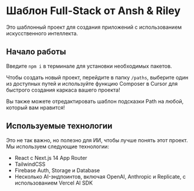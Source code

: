 # Шаблон Full-Stack от Ansh & Riley

Это шаблонный проект для создания приложений с использованием искусственного интеллекта.

## Начало работы

Введите `npm i` в терминале для установки необходимых пакетов.

Чтобы создать новый проект, перейдите в папку `/paths`, выберите один из доступных путей и используйте функцию Composer в Cursor для быстрого создания каркаса вашего проекта!

Вы также можете отредактировать шаблон подсказки Path на любой, который вам нравится!

## Используемые технологии
Это не так важно, но полезно для ИИ, чтобы лучше понять этот проект. Мы используем следующие технологии:
- React с Next.js 14 App Router
- TailwindCSS
- Firebase Auth, Storage и Database
- Несколько AI-эндпоинтов, включая OpenAI, Anthropic и Replicate, с использованием Vercel AI SDK